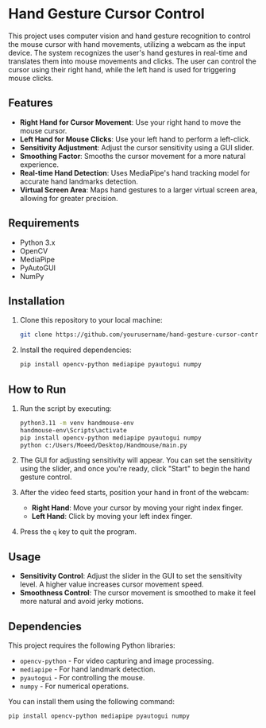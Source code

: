 # Hand Gesture Cursor Control

This project uses computer vision and hand gesture recognition to control the mouse cursor with hand movements, utilizing a webcam as the input device. The system recognizes the user's hand gestures in real-time and translates them into mouse movements and clicks. The user can control the cursor using their right hand, while the left hand is used for triggering mouse clicks.

## Features

- **Right Hand for Cursor Movement**: Use your right hand to move the mouse cursor.
- **Left Hand for Mouse Clicks**: Use your left hand to perform a left-click.
- **Sensitivity Adjustment**: Adjust the cursor sensitivity using a GUI slider.
- **Smoothing Factor**: Smooths the cursor movement for a more natural experience.
- **Real-time Hand Detection**: Uses MediaPipe's hand tracking model for accurate hand landmarks detection.
- **Virtual Screen Area**: Maps hand gestures to a larger virtual screen area, allowing for greater precision.

## Requirements

- Python 3.x
- OpenCV
- MediaPipe
- PyAutoGUI
- NumPy

## Installation

1. Clone this repository to your local machine:
    ```bash
    git clone https://github.com/yourusername/hand-gesture-cursor-control.git
    ```

2. Install the required dependencies:
    ```bash
    pip install opencv-python mediapipe pyautogui numpy
    ```

## How to Run

1. Run the script by executing:
    ```bash
    python3.11 -m venv handmouse-env
    handmouse-env\Scripts\activate
    pip install opencv-python mediapipe pyautogui numpy
    python c:/Users/Moeed/Desktop/Handmouse/main.py
    ```

2. The GUI for adjusting sensitivity will appear. You can set the sensitivity using the slider, and once you're ready, click "Start" to begin the hand gesture control.

3. After the video feed starts, position your hand in front of the webcam:
    - **Right Hand**: Move your cursor by moving your right index finger.
    - **Left Hand**: Click by moving your left index finger.

4. Press the `q` key to quit the program.

## Usage

- **Sensitivity Control**: Adjust the slider in the GUI to set the sensitivity level. A higher value increases cursor movement speed.
- **Smoothness Control**: The cursor movement is smoothed to make it feel more natural and avoid jerky motions.

## Dependencies

This project requires the following Python libraries:

- `opencv-python` - For video capturing and image processing.
- `mediapipe` - For hand landmark detection.
- `pyautogui` - For controlling the mouse.
- `numpy` - For numerical operations.

You can install them using the following command:
```bash
pip install opencv-python mediapipe pyautogui numpy
